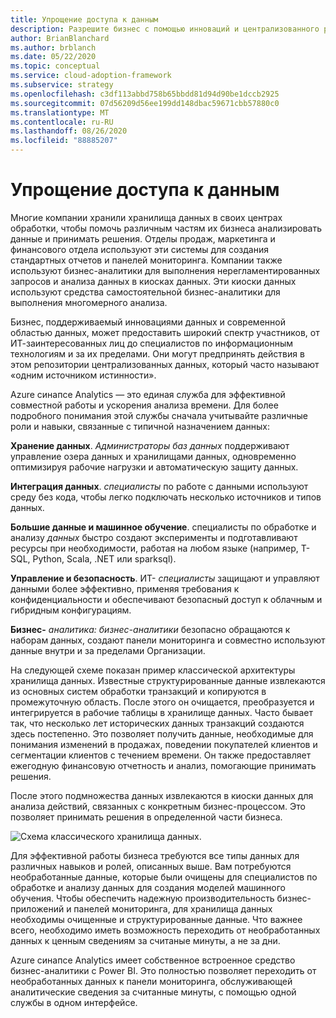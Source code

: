 ```yaml
---
title: Упрощение доступа к данным
description: Разрешите бизнес с помощью инноваций и централизованного репозитория данных.
author: BrianBlanchard
ms.author: brblanch
ms.date: 05/22/2020
ms.topic: conceptual
ms.service: cloud-adoption-framework
ms.subservice: strategy
ms.openlocfilehash: c3df113abbd758b65bbdd81d94d90be1dccb2925
ms.sourcegitcommit: 07d56209d56ee199dd148dbac59671cbb57880c0
ms.translationtype: MT
ms.contentlocale: ru-RU
ms.lasthandoff: 08/26/2020
ms.locfileid: "88885207"
---
```

# <a name="data-democratization"></a>Упрощение доступа к данным

Многие компании хранили хранилища данных в своих центрах обработки, чтобы помочь различным частям их бизнеса анализировать данные и принимать решения. Отделы продаж, маркетинга и финансового отдела используют эти системы для создания стандартных отчетов и панелей мониторинга. Компании также используют бизнес-аналитики для выполнения нерегламентированных запросов и анализа данных в киосках данных. Эти киоски данных используют средства самостоятельной бизнес-аналитики для выполнения многомерного анализа.

Бизнес, поддерживаемый инновациями данных и современной областью данных, может предоставить широкий спектр участников, от ИТ-заинтересованных лиц до специалистов по информационным технологиям и за их пределами. Они могут предпринять действия в этом репозитории централизованных данных, который часто называют «одним источником истинности».

Azure синапсе Analytics — это единая служба для эффективной совместной работы и ускорения анализа времени. Для более подробного понимания этой службы сначала учитывайте различные роли и навыки, связанные с типичной назначением данных:

**Хранение данных**. *Администраторы баз данных* поддерживают управление озера данных и хранилищами данных, одновременно оптимизируя рабочие нагрузки и автоматическую защиту данных.

**Интеграция данных**. *специалисты* по работе с данными используют среду без кода, чтобы легко подключать несколько источников и типов данных.

**Большие данные и машинное обучение**. специалисты по обработке и анализу *данных* быстро создают эксперименты и подготавливают ресурсы при необходимости, работая на любом языке (например, T-SQL, Python, Scala, .NET или sparksql).

**Управление и безопасность**. ИТ- *специалисты* защищают и управляют данными более эффективно, применяя требования к конфиденциальности и обеспечивают безопасный доступ к облачным и гибридным конфигурациям.

**Бизнес-** *аналитика: бизнес-аналитики* безопасно обращаются к наборам данных, создают панели мониторинга и совместно используют данные внутри и за пределами Организации.

На следующей схеме показан пример классической архитектуры хранилища данных. Известные структурированные данные извлекаются из основных систем обработки транзакций и копируются в промежуточную область. После этого он очищается, преобразуется и интегрируется в рабочие таблицы в хранилище данных. Часто бывает так, что несколько лет исторических данных транзакций создаются здесь постепенно. Это позволяет получить данные, необходимые для понимания изменений в продажах, поведении покупателей клиентов и сегментации клиентов с течением времени. Он также предоставляет ежегодную финансовую отчетность и анализ, помогающие принимать решения.

После этого подмножества данных извлекаются в киоски данных для анализа действий, связанных с конкретным бизнес-процессом. Это позволяет принимать решения в определенной части бизнеса.

![Схема классического хранилища данных.](../../_images/analytics/the-classic-data-warehouse.png)

Для эффективной работы бизнеса требуются все типы данных для различных навыков и ролей, описанных выше. Вам потребуются необработанные данные, которые были очищены для специалистов по обработке и анализу данных для создания моделей машинного обучения. Чтобы обеспечить надежную производительность бизнес-приложений и панелей мониторинга, для хранилища данных необходимы очищенные и структурированные данные. Что важнее всего, необходимо иметь возможность переходить от необработанных данных к ценным сведениям за считаные минуты, а не за дни.

Azure синапсе Analytics имеет собственное встроенное средство бизнес-аналитики с Power BI. Это полностью позволяет переходить от необработанных данных к панели мониторинга, обслуживающей аналитические сведения за считанные минуты, с помощью одной службы в одном интерфейсе.
